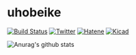 # uhobeike
[![Build Status](https://img.shields.io/badge/build-passing-brightgreen)](https://github.com/uhobeike)
[![Twitter](https://img.shields.io/badge/Twitter-BEIKE-9cf)](https://twitter.com/BEIKE_RE)
[![Hatene](https://img.shields.io/badge/Hatena-BEIKE-blue)](https://beike.hatenablog.jp/archive)
[![Kicad](https://img.shields.io/badge/Kicad-BEIKE-yellow)](https://inventhub.io/public/profile/beike)

![Anurag's github stats](https://github-readme-stats.vercel.app/api?username=uhobeike&show_icons=true&bg_color=30,e96443,904e95&title_color=fff&text_color=fff)
